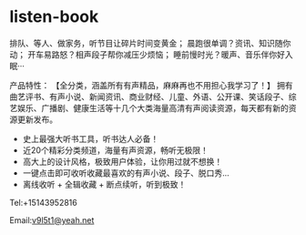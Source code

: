 # listen-book

排队、等人、做家务，听节目让碎片时间变黄金；
晨跑很单调？资讯、知识随你动；
开车易路怒？相声段子帮你减压少烦恼；
睡前慢时光？暖声、音乐伴你好入眠···

产品特性：
【全分类，涵盖所有有声精品，麻麻再也不用担心我学习了！】
拥有曲艺评书、有声小说、新闻资讯、商业财经、儿童、外语、公开课、笑话段子、综艺娱乐、广播剧、健康生活等十几个大类海量高清有声阅读资源，每天都有新的资源更新发布。

- 史上最强大听书工具，听书达人必备！
- 近20个精彩分类频道，海量有声资源，畅听无极限！
- 高大上的设计风格，极致用户体验，让你用过就不想换！
- 一键点击即可收听收藏最喜欢的有声小说、段子、脱口秀...
- 离线收听 + 全辑收藏 + 断点续听，听到极致！


Tel:+15143952816

Email:v9l5t1@yeah.net
